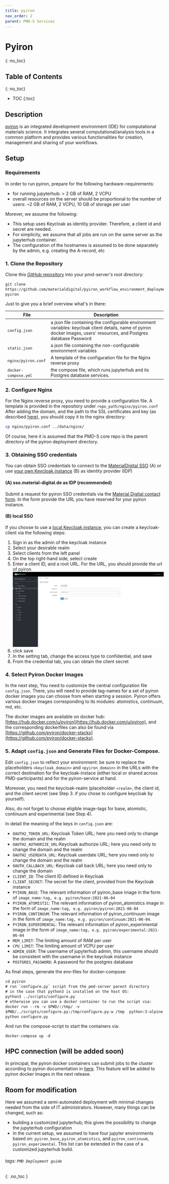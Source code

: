 ```yaml
---
title: pyiron
nav_order: 2 
parent: PMD-S Services
---
```


Pyiron
===
{: no_toc}

## Table of Contents
{: no_toc}

- TOC
{:toc}  

## Description

[pyiron](https://pyiron.org) is an integrated development environment (IDE) for computational materials science. It integrates several computational/analysis tools in a common platform and provides various functionalities for creation, management and sharing of your workflows. 

## Setup

### Requirements 

In order to run pyiron, prepare for the following  hardware-requirements:
- for running jupyterhub: > 2 GB of RAM, 2 VCPU
- overall resources on the server should be proportional to the number of users:
  ~2 GB of RAM, 2 VCPU, 10 GB of storage per user

Morever, we assume the following:

- This setup uses Keycloak as identity provider. Therefore, a client id and secret are needed.
- For simplicity, we assume that all jobs are run on the same server as the
  jupyterhub container.
- The configuration of the hostnames is assumed to be done separately by the admin, e.g. creating the A-record, etc


###  1. Clone the Repository

Clone this [GitHub
repository](https://github.com/materialdigital/pyiron_workflow_environment_deployment)
into your pmd-server's root directory:

``` 
git clone https://github.com/materialdigital/pyiron_workflow_environment_deployment pyiron
```

Just to give you a brief overview what's in there:


| File | Description |
| ----------------- | ----------- |
| `config.json` | a json file containing the configurable environment variables: keycloak client details, name of pyiron docker images, users' resources, and Postgres database Password |  
| `static.json` | a json file containing the non-configurable environment variables |  
| `nginx/pyiron.conf` | A template of the configuration file for the Nginx reverse proxy |  
| `docker-compose.yml` | the compose file, which runs jupyterhub and its Postgres database services. |  


### 2. Configure Nginx
For the Nginx reverse proxy, you need to provide a configuration file. A template is provided in the repository under `repo_path/nginx/pyiron.conf`  
After adding the domain, and the path to the SSL certificates and key (as described [here](../core/reverse_proxy.md)), you should copy it to the nginx directory:
```bash
cp nginx/pyiron.conf ../data/nginx/
```
Of course, here it is assumed that the PMD-S core repo is the parent directory of the pyiron deployment directory.

### 3. Obtaining SSO credentials
You can obtain SSO credentials to connect to the [MaterialDigital SSO]((https://sso.material-digital.de) ) (A)
or use [your own Keycloak instance](../core/keycloak.md) (B) as identity provider (IDP)

#### (A) sso.material-digital.de as IDP (recommended)
Submit a request for pyiron SSO credentials via the [Material Digital contact form](https://www.material-digital.de/contact/). 
In the form provide the URL you have reserved for your pyiron instance.

#### (B) local SSO
If you choose to use a [local Keycloak instance](../core/keycloak.md), you can create a
keycloak-client via the following steps:

1) Sign in as the admin of the keycloak instance  
2) Select your desirable realm  
3) Select clients from the left panel  
4) On the top right-hand side, select create  
5) Enter a client ID, and a root URL. For the URL, you should provide the url of pyiron  
   ![](../../assets/images/adding_keycloak_client.png)  
6) click save    
7) In the setting tab, change the access type to confidential, and save  
8) From the credential tab, you can obtain the client secret  

### 4. Select  Pyiron Docker Images

In the next step, You need to customize the central configuration file
`config.json`.  There, you will need to provide tag-names for a set of pyiron
docker images you can choose from when starting a session.
Pyiron offers various docker images corresponding to its modules: atomistics,
continuum, md, etc.

The docker images are available on docker hub:
[https://hub.docker.com/u/pyiron](https://hub.docker.com/u/pyiron), and the
corresponding dockerfiles can also be found via
[https://github.com/pyiron/docker-stacks](https://github.com/pyiron/docker-stacks).


### 5. Adapt `config.json` and Generate Files for Docker-Compose.

Edit `config.json` to reflect your environment: be sure to replace the
placeholders `<keycloak_domain>` and `<pyiron_domain>` in the URLs with the
correct destination for the keycloak-instace (either local or shared across
PMD-participants) and for the pyiron-service at hand.

Moreover, you need the keycloak-realm (placeholder `<realm>`, the client id, and
the client secret (see Step 3. if you chose to configure keycloak by yourself).

Also, do not forget to choose eligible image-tags for base, atomistic, continuum
and experimental (see Step 4).

In detail the meaning  of the keys in `config.json` are:

- `OAUTH2_TOKEN_URL`: Keycloak Token URL; here you need only to change the domain and the realm
- `OAUTH2_AUTHORIZE_URL`:Keycloak authorize URL; here you need only to change the domain and the realm
- `OAUTH2_USERDATA_URL`: Keycloak userdate URL; here you need only to change the domain and the realm
- `OAUTH_CALLBACK_URL`: Keycloak call back URL; here you need only to change the domain
- `CLIENT_ID`: The client ID defined in Keycloak
- `CLIENT_SECRET`: The secret for the client, provided from the Keycloak instance
- `PYIRON_BASE`: The relevant information of pyiron_base image in the form of `image_name:tag, e.g. pyiron/base:2021-06-04`
- `PYIRON_ATOMISTIC`: The relevant information of pyiron_atomistics image in the form of `image_name:tag, e.g. pyiron/pyiron:2021-06-04`
- `PYIRON_CONTINUUM`: The relevant information of pyiron_continuum image in the form of `image_name:tag, e.g. pyiron/continuum:2021-06-04`.
- `PYIRON_EXPERIMENTAL`: The relevant information of pyiron_experimental image in the form of `image_name:tag, e.g. pyiron/experimental:2021-06-04`
- `MEM_LIMIT`: The limiting amount of RAM per user
- `CPU_LIMIT`: The limiting amount of VCPU per user
- `ADMIN_USER`: The username of jupyterhub admin, this username should be consistent with the username in the keycloak instance
- `POSTGRES_PASSWORD`: A password for the postgres database

As  final steps, generate the env-files for docker-compose:

```
cd pyiron
# run `configure.py` script from the pmd-server parent directory
# in the case that python3 is installed on the host OS:
python3 ../scripts/configure.py
# otherwise you can use a docker container to run the script via: 
docker run --rm -v $PWD/:/tmp/ -v $PWD/../scripts/configure.py:/tmp/configure.py-w /tmp  python:3-alpine  python configure.py   
```

And run the compose-script to start the containers via:
```
docker-compose up -d 
```




## HPC connection (will be added soon)  
In principal, the pyiron docker containers can submit jobs to the cluster according to pyiron documentation in [here](https://pyiron.readthedocs.io/en/latest/source/installation.html#submit-to-remote-hpc).
This feature will be added to pyiron docker images in the next release.

## Room for modification
Here we assumed a semi-automated deployment with minimal changes needed from the side of IT administrators. However, many things can be changed, such as:
- building a customized jupyterhub; this gives the possibility to change the jupyterhub configuration
- In the current setup, we assumed to have four jupyter environments based on: `pyiron_base`, `pyiron_atomistics`, and `pyiron_continuum`, `pyiron_experimental`. This list can be extended in the case of a customized jupyterhub build.


###### tags: `PMD Deployment guide`
{: .no_toc }
